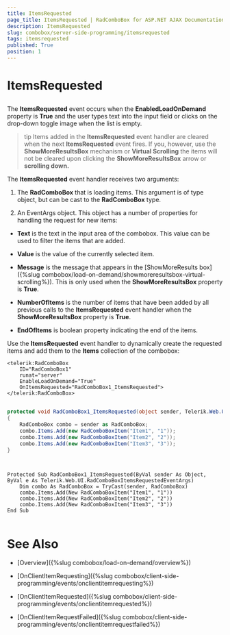 ```yaml
---
title: ItemsRequested
page_title: ItemsRequested | RadComboBox for ASP.NET AJAX Documentation
description: ItemsRequested
slug: combobox/server-side-programming/itemsrequested
tags: itemsrequested
published: True
position: 1
---
```


# ItemsRequested



## 

The **ItemsRequested** event occurs when the **EnabledLoadOnDemand** property is **True** and the user types text into the input field or clicks on the drop-down toggle image when the list is empty.

>tip Items added in the **ItemsRequested** event handler are cleared when the next **ItemsRequested** event fires. If you, however, use the **ShowMoreResultsBox** mechanism or **Virtual Scrolling** the items will not be cleared upon clicking the **ShowMoreResultsBox** arrow or **scrolling down.** 
>


The **ItemsRequested** event handler receives two arguments:

1. The **RadComboBox** that is loading items. This argument is of type object, but can be cast to the **RadComboBox** type.

1. An EventArgs object. This object has a number of properties for handling the request for new items:

* **Text** is the text in the input area of the combobox. This value can be used to filter the items that are added.

* **Value** is the value of the currently selected item.

* **Message** is the message that appears in the [ShowMoreResults box]({%slug combobox/load-on-demand/showmoreresultsbox-virtual-scrolling%}). This is only used when the **ShowMoreResultsBox** property is **True**.

* **NumberOfItems** is the number of items that have been added by all previous calls to the **ItemsRequested** event handler when the **ShowMoreResultsBox** property is **True**.

* **EndOfItems** is boolean property indicating the end of the items.

Use the **ItemsRequested** event handler to dynamically create the requested items and add them to the **Items** collection of the combobox:

````ASPNET
<telerik:RadComboBox
    ID="RadComboBox1"
    runat="server"
    EnableLoadOnDemand="True"
    OnItemsRequested="RadComboBox1_ItemsRequested">
</telerik:RadComboBox>
````





````C#
	
protected void RadComboBox1_ItemsRequested(object sender, Telerik.Web.UI.RadComboBoxItemsRequestedEventArgs e)
{
    RadComboBox combo = sender as RadComboBox;
    combo.Items.Add(new RadComboBoxItem("Item1", "1"));
    combo.Items.Add(new RadComboBoxItem("Item2", "2"));
    combo.Items.Add(new RadComboBoxItem("Item3", "3"));
}
	
````
````VB.NET
		
Protected Sub RadComboBox1_ItemsRequested(ByVal sender As Object, ByVal e As Telerik.Web.UI.RadComboBoxItemsRequestedEventArgs)
    Dim combo As RadComboBox = TryCast(sender, RadComboBox)
    combo.Items.Add(New RadComboBoxItem("Item1", "1"))
    combo.Items.Add(New RadComboBoxItem("Item2", "2"))
    combo.Items.Add(New RadComboBoxItem("Item3", "3"))
End Sub
	
````


# See Also

 * [Overview]({%slug combobox/load-on-demand/overview%})

 * [OnClientItemRequesting]({%slug combobox/client-side-programming/events/onclientitemrequesting%})

 * [OnClientItemRequested]({%slug combobox/client-side-programming/events/onclientitemrequested%})

 * [OnClientItemRequestFailed]({%slug combobox/client-side-programming/events/onclientitemrequestfailed%})
